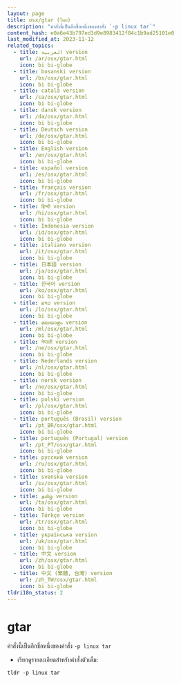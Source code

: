```yaml
---
layout: page
title: osx/gtar (ไทย)
description: "คำสั่งนี้เป็นอีกชื่อหนึ่งของคำสั่ง `-p linux tar`"
content_hash: e0a6e43b797ed3d9e8983412f84c1b9ad25101e0
last_modified_at: 2023-11-12
related_topics:
  - title: العربية version
    url: /ar/osx/gtar.html
    icon: bi bi-globe
  - title: bosanski version
    url: /bs/osx/gtar.html
    icon: bi bi-globe
  - title: català version
    url: /ca/osx/gtar.html
    icon: bi bi-globe
  - title: dansk version
    url: /da/osx/gtar.html
    icon: bi bi-globe
  - title: Deutsch version
    url: /de/osx/gtar.html
    icon: bi bi-globe
  - title: English version
    url: /en/osx/gtar.html
    icon: bi bi-globe
  - title: español version
    url: /es/osx/gtar.html
    icon: bi bi-globe
  - title: français version
    url: /fr/osx/gtar.html
    icon: bi bi-globe
  - title: हिन्दी version
    url: /hi/osx/gtar.html
    icon: bi bi-globe
  - title: Indonesia version
    url: /id/osx/gtar.html
    icon: bi bi-globe
  - title: italiano version
    url: /it/osx/gtar.html
    icon: bi bi-globe
  - title: 日本語 version
    url: /ja/osx/gtar.html
    icon: bi bi-globe
  - title: 한국어 version
    url: /ko/osx/gtar.html
    icon: bi bi-globe
  - title: ລາວ version
    url: /lo/osx/gtar.html
    icon: bi bi-globe
  - title: മലയാളം version
    url: /ml/osx/gtar.html
    icon: bi bi-globe
  - title: नेपाली version
    url: /ne/osx/gtar.html
    icon: bi bi-globe
  - title: Nederlands version
    url: /nl/osx/gtar.html
    icon: bi bi-globe
  - title: norsk version
    url: /no/osx/gtar.html
    icon: bi bi-globe
  - title: polski version
    url: /pl/osx/gtar.html
    icon: bi bi-globe
  - title: português (Brasil) version
    url: /pt_BR/osx/gtar.html
    icon: bi bi-globe
  - title: português (Portugal) version
    url: /pt_PT/osx/gtar.html
    icon: bi bi-globe
  - title: русский version
    url: /ru/osx/gtar.html
    icon: bi bi-globe
  - title: svenska version
    url: /sv/osx/gtar.html
    icon: bi bi-globe
  - title: தமிழ் version
    url: /ta/osx/gtar.html
    icon: bi bi-globe
  - title: Türkçe version
    url: /tr/osx/gtar.html
    icon: bi bi-globe
  - title: українська version
    url: /uk/osx/gtar.html
    icon: bi bi-globe
  - title: 中文 version
    url: /zh/osx/gtar.html
    icon: bi bi-globe
  - title: 中文 (繁體, 台灣) version
    url: /zh_TW/osx/gtar.html
    icon: bi bi-globe
tldri18n_status: 2
---
```

# gtar

คำสั่งนี้เป็นอีกชื่อหนึ่งของคำสั่ง `-p linux tar`

- เรียกดูรายละเอียดสำหรับคำสั่งตัวเต็ม:

`tldr -p linux tar`
